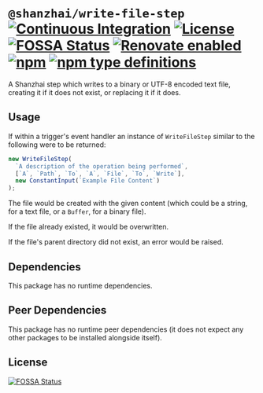 # `@shanzhai/write-file-step` [![Continuous Integration](https://github.com/jameswilddev/shanzhai/workflows/Continuous%20Integration/badge.svg)](https://github.com/jameswilddev/shanzhai/actions) [![License](https://img.shields.io/github/license/jameswilddev/shanzhai.svg)](https://github.com/jameswilddev/shanzhai/blob/master/license) [![FOSSA Status](https://app.fossa.io/api/projects/git%2Bgithub.com%2Fjameswilddev%2Fshanzhai.svg?type=shield)](https://app.fossa.io/projects/git%2Bgithub.com%2Fjameswilddev%2Fshanzhai?ref=badge_shield) [![Renovate enabled](https://img.shields.io/badge/renovate-enabled-brightgreen.svg)](https://renovatebot.com/) [![npm](https://img.shields.io/npm/v/@shanzhai/write-file-step.svg)](https://www.npmjs.com/package/@shanzhai/write-file-step) [![npm type definitions](https://img.shields.io/npm/types/@shanzhai/write-file-step.svg)](https://www.npmjs.com/package/@shanzhai/write-file-step)

A Shanzhai step which writes to a binary or UTF-8 encoded text file, creating it if it does not exist, or replacing it if it does.

## Usage

If within a trigger's event handler an instance of `WriteFileStep` similar to
the following were to be returned:

```typescript
new WriteFileStep(
  `A description of the operation being performed`,
  [`A`, `Path`, `To`, `A`, `File`, `To`, `Write`],
  new ConstantInput(`Example File Content`)
);
```

The file would be created with the given content (which could be a string, for a
text file, or a `Buffer`, for a binary file).

If the file already existed, it would be overwritten.

If the file's parent directory did not exist, an error would be raised.

## Dependencies

This package has no runtime dependencies.

## Peer Dependencies

This package has no runtime peer dependencies (it does not expect any other packages to be installed alongside itself).

## License

[![FOSSA Status](https://app.fossa.io/api/projects/git%2Bgithub.com%2Fjameswilddev%2Fshanzhai.svg?type=large)](https://app.fossa.io/projects/git%2Bgithub.com%2Fjameswilddev%2Fshanzhai?ref=badge_large)
